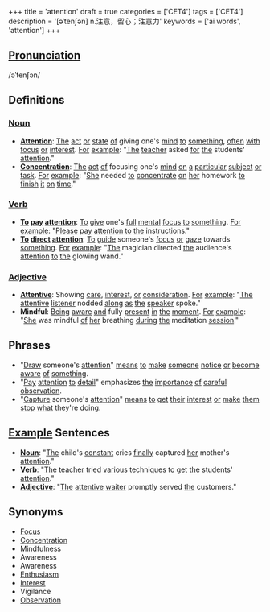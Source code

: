 +++
title = 'attention'
draft = true
categories = ['CET4']
tags = ['CET4']
description = '[əˈten∫ən] n.注意，留心；注意力'
keywords = ['ai words', 'attention']
+++

## [Pronunciation](/post/pronunciation/)
/əˈtenʃən/

## Definitions
### [Noun](/post/noun/)
- **[Attention](/post/attention/)**: [The](/post/the/) [act](/post/act/) [or](/post/or/) [state](/post/state/) [of](/post/of/) giving one's [mind](/post/mind/) [to](/post/to/) [something](/post/something/), [often](/post/often/) [with](/post/with/) [focus](/post/focus/) [or](/post/or/) [interest](/post/interest/). [For](/post/for/) [example](/post/example/): "[The](/post/the/) [teacher](/post/teacher/) asked [for](/post/for/) [the](/post/the/) students' [attention](/post/attention/)."
- **[Concentration](/post/concentration/)**: [The](/post/the/) [act](/post/act/) [of](/post/of/) focusing one's [mind](/post/mind/) [on](/post/on/) [a](/post/a/) [particular](/post/particular/) [subject](/post/subject/) [or](/post/or/) [task](/post/task/). [For](/post/for/) [example](/post/example/): "[She](/post/she/) needed [to](/post/to/) [concentrate](/post/concentrate/) [on](/post/on/) [her](/post/her/) homework [to](/post/to/) [finish](/post/finish/) [it](/post/it/) [on](/post/on/) [time](/post/time/)."

### [Verb](/post/verb/)
- **[To](/post/to/) [pay](/post/pay/) [attention](/post/attention/)**: [To](/post/to/) [give](/post/give/) one's [full](/post/full/) [mental](/post/mental/) [focus](/post/focus/) [to](/post/to/) [something](/post/something/). [For](/post/for/) [example](/post/example/): "[Please](/post/please/) [pay](/post/pay/) [attention](/post/attention/) [to](/post/to/) [the](/post/the/) instructions."
- **[To](/post/to/) [direct](/post/direct/) [attention](/post/attention/)**: [To](/post/to/) [guide](/post/guide/) someone's [focus](/post/focus/) [or](/post/or/) [gaze](/post/gaze/) towards [something](/post/something/). [For](/post/for/) [example](/post/example/): "[The](/post/the/) magician directed [the](/post/the/) audience's [attention](/post/attention/) [to](/post/to/) [the](/post/the/) glowing wand."

### [Adjective](/post/adjective/)
- **[Attentive](/post/attentive/)**: Showing [care](/post/care/), [interest](/post/interest/), [or](/post/or/) [consideration](/post/consideration/). [For](/post/for/) [example](/post/example/): "[The](/post/the/) [attentive](/post/attentive/) [listener](/post/listener/) nodded [along](/post/along/) [as](/post/as/) [the](/post/the/) [speaker](/post/speaker/) spoke."
- **Mindful**: [Being](/post/being/) [aware](/post/aware/) [and](/post/and/) fully [present](/post/present/) [in](/post/in/) [the](/post/the/) [moment](/post/moment/). [For](/post/for/) [example](/post/example/): "[She](/post/she/) was mindful [of](/post/of/) [her](/post/her/) breathing [during](/post/during/) [the](/post/the/) meditation [session](/post/session/)."

## Phrases
- "[Draw](/post/draw/) someone's [attention](/post/attention/)" [means](/post/means/) [to](/post/to/) [make](/post/make/) [someone](/post/someone/) [notice](/post/notice/) [or](/post/or/) [become](/post/become/) [aware](/post/aware/) [of](/post/of/) [something](/post/something/).
- "[Pay](/post/pay/) [attention](/post/attention/) [to](/post/to/) [detail](/post/detail/)" emphasizes [the](/post/the/) [importance](/post/importance/) [of](/post/of/) [careful](/post/careful/) [observation](/post/observation/).
- "[Capture](/post/capture/) someone's [attention](/post/attention/)" [means](/post/means/) [to](/post/to/) [get](/post/get/) [their](/post/their/) [interest](/post/interest/) [or](/post/or/) [make](/post/make/) [them](/post/them/) [stop](/post/stop/) [what](/post/what/) they're doing.

## [Example](/post/example/) Sentences
- **[Noun](/post/noun/)**: "[The](/post/the/) child's [constant](/post/constant/) cries [finally](/post/finally/) captured [her](/post/her/) mother's [attention](/post/attention/)."
- **[Verb](/post/verb/)**: "[The](/post/the/) [teacher](/post/teacher/) tried [various](/post/various/) techniques [to](/post/to/) [get](/post/get/) [the](/post/the/) students' [attention](/post/attention/)."
- **[Adjective](/post/adjective/)**: "[The](/post/the/) [attentive](/post/attentive/) [waiter](/post/waiter/) promptly served [the](/post/the/) customers."

## Synonyms
- [Focus](/post/focus/)
- [Concentration](/post/concentration/)
- Mindfulness
- Awareness
- Awareness
- [Enthusiasm](/post/enthusiasm/)
- [Interest](/post/interest/)
- Vigilance
- [Observation](/post/observation/)

